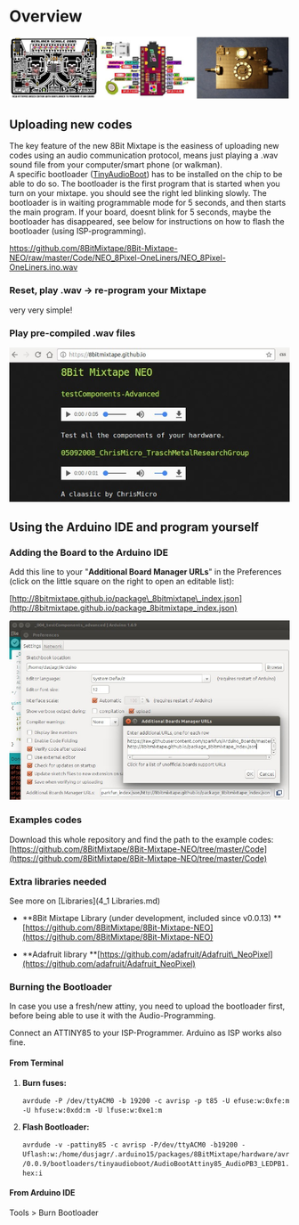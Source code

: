 # Overview

![](images/boards/Collage_boards.jpg)

## Uploading new codes

The key feature of the new 8Bit Mixtape is the easiness of uploading new codes using an audio communication protocol, means just playing a .wav sound file from your computer/smart phone \(or walkman\).  
A specific bootloader \([TinyAudioBoot](https://github.com/ChrisMicro/TinyAudioBoot)\) has to be installed on the chip to be able to do so. The bootloader is the first program that is started when you turn on your mixtape. you should see the right led blinking slowly. The bootloader is in waiting programmable mode for 5 seconds, and then starts the main program. If your board, doesnt blink for 5 seconds, maybe the bootloader has disappeared, see below for instructions on how to flash the bootloader \(using ISP-programming\).

https://github.com/8BitMixtape/8Bit-Mixtape-NEO/raw/master/Code/NEO_8Pixel-OneLiners/NEO_8Pixel-OneLiners.ino.wav

### Reset, play .wav -&gt; re-program your Mixtape

very very simple!

### Play pre-compiled .wav files

![](images/instructions/upload_from_website.jpg)

## Using the Arduino IDE and program yourself

### Adding the Board to the Arduino IDE

Add this line to your "**Additional Board Manager URLs**" in the Preferences \(click on the little square on the right to open an editable list\):

[http://8bitmixtape.github.io/package\_8bitmixtape\_index.json](http://8bitmixtape.github.io/package_8bitmixtape_index.json)

![](images/instructions/8BitMixtapePackage_add.jpg)

### Examples codes

Download this whole repository and find the path to the example codes: [https://github.com/8BitMixtape/8Bit-Mixtape-NEO/tree/master/Code](https://github.com/8BitMixtape/8Bit-Mixtape-NEO/tree/master/Code)

### Extra libraries needed

See more on [Libraries](4_1 Libraries.md)

* **8Bit Mixtape Library \(under development, included since v0.0.13\) **[https://github.com/8BitMixtape/8Bit-Mixtape-NEO](https://github.com/8BitMixtape/8Bit-Mixtape-NEO)

* **Adafruit library **[https://github.com/adafruit/Adafruit\_NeoPixel](https://github.com/adafruit/Adafruit_NeoPixel)

### Burning the Bootloader

In case you use a fresh/new attiny, you need to upload the bootloader first, before being able to use it with the Audio-Programming.

Connect an ATTINY85 to your ISP-Programmer. Arduino as ISP works also fine.

#### From Terminal

1. **Burn fuses:**

    `avrdude -P /dev/ttyACM0 -b 19200 -c avrisp -p t85 -U efuse:w:0xfe:m -U hfuse:w:0xdd:m -U lfuse:w:0xe1:m`

2. **Flash Bootloader:**

    `avrdude -v -pattiny85 -c avrisp -P/dev/ttyACM0 -b19200 -Uflash:w:/home/dusjagr/.arduino15/packages/8BitMixtape/hardware/avr/0.0.9/bootloaders/tinyaudioboot/AudioBootAttiny85_AudioPB3_LEDPB1.hex:i`

#### From Arduino IDE

Tools > Burn Bootloader

